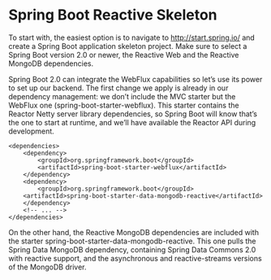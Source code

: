 # Spring Boot Reactive Skeleton #

To start with, the easiest option is to navigate to http://start.spring.io/ and create a Spring Boot application skeleton project. Make sure to select a Spring Boot version 2.0 or newer, the Reactive Web and the Reactive MongoDB dependencies.

Spring Boot 2.0 can integrate the WebFlux capabilities so let’s use its power to set up our backend. The first change we apply is already in our dependency management: we don’t include the MVC starter but the WebFlux one (spring-boot-starter-webflux). This starter contains the Reactor Netty server library dependencies, so Spring Boot will know that’s the one to start at runtime, and we’ll have available the Reactor API during development.

```
<dependencies>
    <dependency>
        <groupId>org.springframework.boot</groupId>
        <artifactId>spring-boot-starter-webflux</artifactId>
    </dependency>
    <dependency>
        <groupId>org.springframework.boot</groupId>
    <artifactId>spring-boot-starter-data-mongodb-reactive</artifactId>
    </dependency>
    <!-- ... -->
</dependencies>

```

On the other hand, the Reactive MongoDB dependencies are included with the starter spring-boot-starter-data-mongodb-reactive. This one pulls the Spring Data MongoDB dependency, containing Spring Data Commons 2.0 with reactive support, and the asynchronous and reactive-streams versions of the MongoDB driver.
